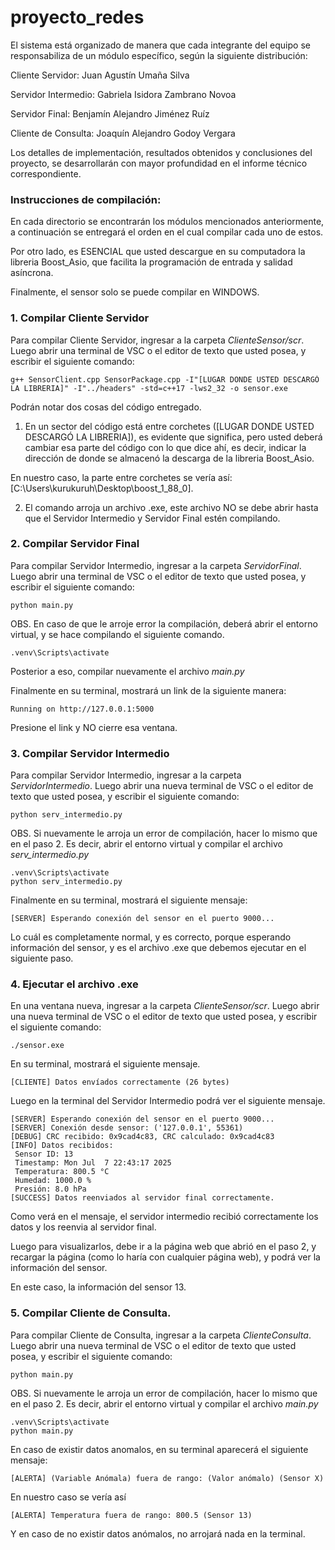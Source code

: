 # proyecto_redes

El sistema está organizado de manera que cada integrante del equipo se responsabiliza de un módulo específico, según la siguiente distribución:

Cliente Servidor: Juan Agustín Umaña Silva

Servidor Intermedio: Gabriela Isidora Zambrano Novoa

Servidor Final: Benjamín Alejandro Jiménez Ruíz

Cliente de Consulta: Joaquín Alejandro Godoy Vergara

Los detalles de implementación, resultados obtenidos y conclusiones del proyecto, se desarrollarán con mayor profundidad en el informe técnico correspondiente. 

### Instrucciones de compilación:

En cada directorio se encontrarán los módulos mencionados anteriormente, a continuación se entregará el orden en el cual compilar cada uno de estos. 

Por otro lado, es ESENCIAL que usted descargue en su computadora la libreria Boost_Asio, que facilita la programación de entrada y salidad asíncrona. 

Finalmente, el sensor solo se puede compilar en WINDOWS. 


### 1. Compilar Cliente Servidor

Para compilar Cliente Servidor, ingresar a la carpeta *ClienteSensor/scr*. Luego abrir una terminal de VSC o el editor de texto que usted posea, y escribir el siguiente comando:

 ```
 g++ SensorClient.cpp SensorPackage.cpp -I"[LUGAR DONDE USTED DESCARGÓ LA LIBRERIA]" -I"../headers" -std=c++17 -lws2_32 -o sensor.exe
  ```

Podrán notar dos cosas del código entregado. 

1. En un sector del código está entre corchetes ([LUGAR DONDE USTED DESCARGÓ LA LIBRERIA]), es evidente que significa, pero usted deberá cambiar esa parte del código con lo que dice ahí, es decir, indicar la dirección de donde se almacenó la descarga de la libreria Boost_Asio. 

En nuestro caso, la parte entre corchetes se vería así: [C:\Users\kurukuruh\Desktop\boost_1_88_0]. 

2. El comando arroja un archivo .exe, este archivo NO se debe abrir hasta que el Servidor Intermedio y Servidor Final estén compilando.


### 2. Compilar Servidor Final

Para compilar Servidor Intermedio, ingresar a la carpeta *ServidorFinal*.
Luego abrir una terminal de VSC o el editor de texto que usted posea, y escribir el siguiente comando:

```
python main.py
```
OBS. En caso de que le arroje error la compilación, deberá abrir el entorno virtual, y se hace compilando el siguiente comando.

```
.venv\Scripts\activate
```
Posterior a eso, compilar nuevamente el archivo *main.py*

Finalmente en su terminal, mostrará un link de la siguiente manera:
```
Running on http://127.0.0.1:5000
```
Presione el link y NO cierre esa ventana. 


### 3. Compilar Servidor Intermedio

Para compilar Servidor Intermedio, ingresar a la carpeta *ServidorIntermedio*.
Luego abrir una nueva terminal de VSC o el editor de texto que usted posea, y escribir el siguiente comando:

```
python serv_intermedio.py
```

OBS. Si nuevamente le arroja un error de compilación, hacer lo mismo que en el paso 2. Es decir, abrir el entorno virtual y compilar el archivo *serv_intermedio.py*

```
.venv\Scripts\activate
python serv_intermedio.py
```

Finalmente en su terminal, mostrará el siguiente mensaje:

```
[SERVER] Esperando conexión del sensor en el puerto 9000...
```
Lo cuál es completamente normal, y es correcto, porque esperando información del sensor, y es el archivo .exe que debemos ejecutar en el siguiente paso. 


### 4. Ejecutar el archivo .exe

En una ventana nueva, ingresar a la carpeta *ClienteSensor/scr*. Luego abrir una nueva terminal de VSC o el editor de texto que usted posea, y escribir el siguiente comando:

```
./sensor.exe
```
En su terminal, mostrará el siguiente mensaje. 

```
[CLIENTE] Datos envíados correctamente (26 bytes)
```

Luego en la terminal del Servidor Intermedio podrá ver el siguiente mensaje. 

```
[SERVER] Esperando conexión del sensor en el puerto 9000...
[SERVER] Conexión desde sensor: ('127.0.0.1', 55361)
[DEBUG] CRC recibido: 0x9cad4c83, CRC calculado: 0x9cad4c83
[INFO] Datos recibidos:
 Sensor ID: 13
 Timestamp: Mon Jul  7 22:43:17 2025
 Temperatura: 800.5 °C
 Humedad: 1000.0 %
 Presión: 8.0 hPa
[SUCCESS] Datos reenviados al servidor final correctamente.
```

Como verá en el mensaje, el servidor intermedio recibió correctamente los datos y los reenvia al servidor final. 

Luego para visualizarlos, debe ir a la página web que abrió en el paso 2, y recargar la página (como lo haría con cualquier página web), y podrá ver la información del sensor. 

En este caso, la información del sensor 13. 


### 5. Compilar Cliente de Consulta. 

Para compilar Cliente de Consulta, ingresar a la carpeta *ClienteConsulta*.
Luego abrir una nueva terminal de VSC o el editor de texto que usted posea, y escribir el siguiente comando:

```
python main.py
```

OBS. Si nuevamente le arroja un error de compilación, hacer lo mismo que en el paso 2. Es decir, abrir el entorno virtual y compilar el archivo *main.py*

```
.venv\Scripts\activate
python main.py
```

En caso de existir datos anomalos, en su terminal aparecerá el siguiente mensaje:

```
[ALERTA] (Variable Anómala) fuera de rango: (Valor anómalo) (Sensor X)
```

En nuestro caso se vería así

```
[ALERTA] Temperatura fuera de rango: 800.5 (Sensor 13)
```

Y en caso de no existir datos anómalos, no arrojará nada en la terminal.


